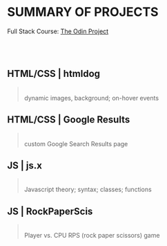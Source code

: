 # SUMMARY OF PROJECTS
Full Stack Course: [The Odin Project](https://www.theodinproject.com/dashboard)


<br><br>

## <strong>HTML/CSS | htmldog </strong>
> <br>dynamic images, background; on-hover events



## <strong>HTML/CSS | Google Results </strong>
> <br>custom Google Search Results page
 


## <strong>JS | js.x</strong>
> <br>Javascript theory; syntax; classes; functions



## <strong>JS | RockPaperScis</strong>
> <br>Player vs. CPU RPS (rock paper scissors) game 

